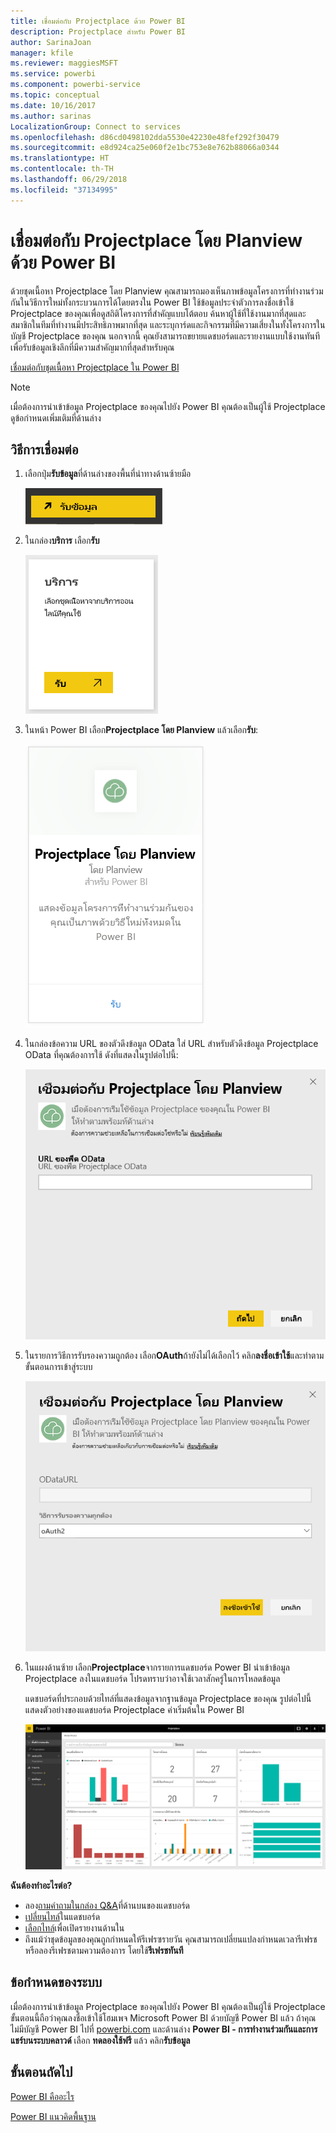 ```yaml
---
title: เชื่อมต่อกับ Projectplace ด้วย Power BI
description: Projectplace สำหรับ Power BI
author: SarinaJoan
manager: kfile
ms.reviewer: maggiesMSFT
ms.service: powerbi
ms.component: powerbi-service
ms.topic: conceptual
ms.date: 10/16/2017
ms.author: sarinas
LocalizationGroup: Connect to services
ms.openlocfilehash: d86cd0498102dda5530e42230e48fef292f30479
ms.sourcegitcommit: e8d924ca25e060f2e1bc753e8e762b88066a0344
ms.translationtype: HT
ms.contentlocale: th-TH
ms.lasthandoff: 06/29/2018
ms.locfileid: "37134995"
---
```

# <a name="connect-to-projectplace-by-planview-with-power-bi"></a>เชื่อมต่อกับ Projectplace โดย Planview ด้วย Power BI
ด้วยชุดเนื้อหา Projectplace โดย Planview คุณสามารถมองเห็นภาพข้อมูลโครงการที่ทำงานร่วมกันในวิธีการใหม่ทั้งกระบวนการได้โดยตรงใน Power BI ใช้ข้อมูลประจำตัวการลงชื่อเข้าใช้ Projectplace ของคุณเพื่อดูสถิติโครงการที่สำคัญแบบโต้ตอบ ค้นหาผู้ใช้ที่ใช้งานมากที่สุดและสมาชิกในทีมที่ทำงานมีประสิทธิภาพมากที่สุด และระบุการ์ดและกิจกรรมที่มีความเสี่ยงในทั้งโครงการในบัญชี Projectplace ของคุณ นอกจากนี้ คุณยังสามารถขยายแดชบอร์ดและรายงานแบบใช้งานทันทีเพื่อรับข้อมูลเชิงลึกที่มีความสำคัญมากที่สุดสำหรับคุณ

[เชื่อมต่อกับชุดเนื้อหา Projectplace ใน Power BI](https://app.powerbi.com/getdata/services/projectplace)

>[!NOTE]
>เมื่อต้องการนำเข้าข้อมูล Projectplace ของคุณไปยัง Power BI คุณต้องเป็นผู้ใช้ Projectplace ดูข้อกำหนดเพิ่มเติมที่ด้านล่าง

## <a name="how-to-connect"></a>วิธีการเชื่อมต่อ
1. เลือกปุ่ม**รับข้อมูล**ที่ด้านล่างของพื้นที่นำทางด้านซ้ายมือ
   
    ![](media/service-connect-to-projectplace/get.png)
2. ในกล่อง**บริการ** เลือก**รับ**
   
    ![](media/service-connect-to-projectplace/services.png)
3. ในหน้า Power BI เลือก**Projectplace โดย Planview** แล้วเลือก**รับ**:  
   
    ![](media/service-connect-to-projectplace/projectplace.png)
4. ในกล่องข้อความ URL ของตัวดึงข้อมูล OData ใส่ URL สำหรับตัวดึงข้อมูล Projectplace OData ที่คุณต้องการใช้ ดังที่แสดงในรูปต่อไปนี้:
   
    ![](media/service-connect-to-projectplace/params.png)
5. ในรายการวิธีการรับรองความถูกต้อง เลือก**OAuth**ถ้ายังไม่ได้เลือกไว้ คลิก**ลงชื่อเข้าใช้**และทำตามขั้นตอนการเข้าสู่ระบบ  
   
   ![](media/service-connect-to-projectplace/creds.png)
6. ในแผงด้านซ้าย เลือก**Projectplace**จากรายการแดชบอร์ด Power BI นำเข้าข้อมูล Projectplace ลงในแดชบอร์ด โปรดทราบว่าอาจใช้เวลาสักครู่ในการโหลดข้อมูล  
   
    แดชบอร์ดที่ประกอบด้วยไทล์ที่แสดงข้อมูลจากฐานข้อมูล Projectplace ของคุณ รูปต่อไปนี้แสดงตัวอย่างของแดชบอร์ด Projectplace ค่าเริ่มต้นใน Power BI
   
    ![](media/service-connect-to-projectplace/dashboard.png)

**ฉันต้องทำอะไรต่อ?**

* ลอง[ถามคำถามในกล่อง Q&A](power-bi-q-and-a.md)ที่ด้านบนของแดชบอร์ด
* [เปลี่ยนไทล์](service-dashboard-edit-tile.md)ในแดชบอร์ด
* [เลือกไทล์](service-dashboard-tiles.md)เพื่อเปิดรายงานด้านใน
* ถึงแม้ว่าชุดข้อมูลของคุณถูกกำหนดให้รีเฟรซรายวัน คุณสามารถเปลี่ยนแปลงกำหนดเวลารีเฟรช หรือลองรีเฟรชตามความต้องการ โดยใช้**รีเฟรชทันที**

## <a name="system-requirements"></a>ข้อกำหนดของระบบ
เมื่อต้องการนำเข้าข้อมูล Projectplace ของคุณไปยัง Power BI คุณต้องเป็นผู้ใช้ Projectplace ขั้นตอนนี้ถือว่าคุณลงชื่อเข้าใช้โฮมเพจ Microsoft Power BI ด้วยบัญชี Power BI แล้ว ถ้าคุณไม่มีบัญชี Power BI ไปที่ [powerbi.com](https://powerbi.microsoft.com/get-started/) และด้านล่าง **Power BI - การทำงานร่วมกันและการแชร์บนระบบคลาวด์** เลือก **ทดลองใช้ฟรี** แล้ว คลิก**รับข้อมูล**

## <a name="next-steps"></a>ขั้นตอนถัดไป
[Power BI คืออะไร](power-bi-overview.md)

[Power BI แนวคิดพื้นฐาน](service-basic-concepts.md)


